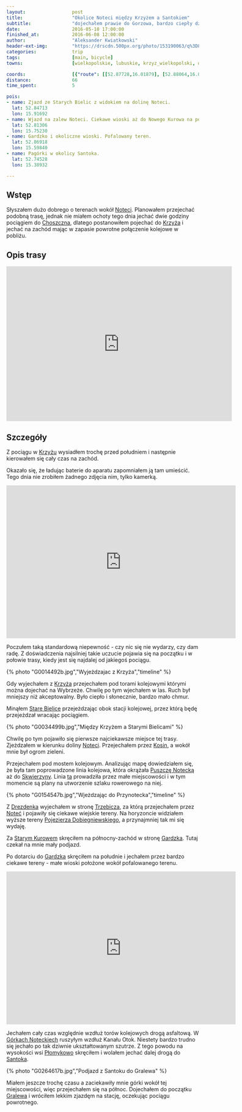 ```yaml
---
layout:                 post
title:                  "Okolice Noteci między Krzyżem a Santokiem"
subtitle:               "dojechałem prawie do Gorzowa, bardzo ciepły dzień"
date:                   2016-05-10 17:00:00
finished_at:            2016-06-08 12:00:00
author:                 "Aleksander Kwiatkowski"
header-ext-img:         "https://drscdn.500px.org/photo/153190063/q%3D80_m%3D2000/224d7e8f364e742095bea1269bdb4a8a"
categories:             trip
tags:                   [main, bicycle]
towns:                  [wielkopolskie, lubuskie, krzyz_wielkopolski, drezdenko, stare_kurowo, strzelce_krajenskie, zwierzyn_lubuskie, santok]

coords:                 [{"route": [[52.87728,16.01879], [52.88064,16.01158], [52.87132,15.97956], [52.86241,15.96377], [52.85696,15.92780], [52.84313,15.91648], [52.84245,15.87279], [52.84821,15.83579], [52.83467,15.82833], [52.81725,15.79932], [52.81211,15.75331], [52.81880,15.74396], [52.81471,15.73057], [52.82104,15.72224], [52.85774,15.70971], [52.85401,15.65272], [52.86982,15.59770], [52.83851,15.58628], [52.82684,15.55513], [52.81844,15.55230], [52.81367,15.53839], [52.80236,15.53873], [52.78554,15.49951], [52.78393,15.49985], [52.76410,15.45908], [52.76363,15.43016], [52.75236,15.42750], [52.73869,15.40904], [52.74316,15.40801], [52.74737,15.38913], [52.74498,15.39960], [52.75724,15.42870], [52.75085,15.42578]], "type": "bicycle"}]
distance:               66
time_spent:             5

pois:
- name: Zjazd ze Starych Bielic z widokiem na dolinę Noteci.
  lat: 52.84713
  lon: 15.91692
- name: Wjazd na zalew Noteci. Ciekawe wioski aż do Nowego Kurowa na północ.
  lat: 52.81306
  lon: 15.75230
- name: Gardzko i okoliczne wioski. Pofalowany teren.
  lat: 52.86918
  lon: 15.59840
- name: Pagórki w okolicy Santoka.
  lat: 52.74528
  lon: 15.38932

---
```


[wiki-linia-430]:        https://pl.wikipedia.org/wiki/Linia_kolejowa_nr_430
[wiki-pojezierze-dob]:   https://pl.wikipedia.org/wiki/Pojezierze_Dobiegniewskie
[wiki-notec]:            https://pl.wikipedia.org/wiki/Note%C4%87
[wiki-choszczno]:        https://pl.wikipedia.org/wiki/Choszczno
[wiki-krzyz]:            https://pl.wikipedia.org/wiki/Krzy%C5%BC_Wielkopolski
[wiki-stare-bielice]:    https://pl.wikipedia.org/wiki/Stare_Bielice_(wojew%C3%B3dztwo_lubuskie)
[wiki-kosin]:            https://pl.wikipedia.org/wiki/Kosin_(wojew%C3%B3dztwo_lubuskie)
[wiki-puszcza-notecka]:  https://pl.wikipedia.org/wiki/Puszcza_Notecka
[wiki-skwierzyna]:       https://pl.wikipedia.org/wiki/Skwierzyna
[wiki-drezdenko]:        https://pl.wikipedia.org/wiki/Drezdenko
[wiki-trzebicz]:         https://pl.wikipedia.org/wiki/Trzebicz_(wojew%C3%B3dztwo_lubuskie)
[wiki-stare-kurowo]:     https://pl.wikipedia.org/wiki/Stare_Kurowo
[wiki-gardzko]:          https://pl.wikipedia.org/wiki/Gardzko
[wiki-santok]:           https://pl.wikipedia.org/wiki/Santok
[wiki-gralewo]:          https://pl.wikipedia.org/wiki/Gralewo
[wiki-gorki-noteckie]:   https://pl.wikipedia.org/wiki/Górki_Noteckie
[wiki-plomykowo]:        https://pl.wikipedia.org/wiki/Płomykowo


Wstęp
-----

Słyszałem dużo dobrego o terenach wokół [Noteci][wiki-notec]. Planowałem
przejechać podobną trasę, jednak nie miałem ochoty tego dnia jechać dwie godziny
pociągiem do [Choszczna][wiki-choszczno], dlatego postanowiłem
pojechać do [Krzyża][wiki-krzyz] i jechać na zachód mając w zapasie powrotne
połączenie kolejowe w pobliżu.

Opis trasy
----------

<iframe height='405' width='590' frameborder='0' allowtransparency='true' scrolling='no' src='https://www.strava.com/activities/571678602/embed/03e7c76c509834a8b847e95e6e5bb16d8aaa1519'></iframe>

Szczegóły
---------

Z pociągu w [Krzyżu][wiki-krzyz] wysiadłem trochę przed południem i
następnie kierowałem się cały czas na zachód.

Okazało się, że ładując baterie do aparatu zapomniałem ją tam umieścić. Tego dnia
nie zrobiłem żadnego zdjęcia nim, tylko kamerką.

<div class="vimeo"><iframe src='http://player.vimeo.com/video/167416679' width="600" height="400" frameborder="0" webkitAllowFullScreen mozallowfullscreen allowFullScreen> </iframe></div>

Poczułem taką standardową niepewność - czy nic się nie wydarzy, czy dam radę.
Z doświadczenia najsilniej takie uczucie pojawia się na początku i w połowie trasy,
kiedy jest się najdalej od jakiegoś pociągu.

{% photo "G0014492b.jpg","Wyjeżdzajac z Krzyża","timeline" %}

Gdy wyjechałem z [Krzyża][wiki-krzyz] przejechałem pod torami kolejowymi którymi
można dojechać na Wybrzeże. Chwilę po tym wjechałem w las. Ruch był mniejszy
niż akceptowalny. Było ciepło i słonecznie, bardzo mało chmur.

Minąłem [Stare Bielice][wiki-stare-bielice] przejeżdzając obok
stacji kolejowej, przez którą będę przejeżdzał wracając pociągiem.

{% photo "G0034499b.jpg","Między Krzyżem a Starymi Bielicami" %}

Chwilę po tym pojawiło się pierwsze najciekawsze miejsce tej trasy. Zjeżdzałem w
kierunku doliny [Noteci][wiki-notec]. Przejechałem przez [Kosin][wiki-kosin], a
wokół mnie był ogrom zieleni.

Przejechałem pod mostem kolejowym. Analizując mapę dowiedziałem się, że była tam
poprowadzone linia kolejowa, która okrążała [Puszczę Notecką][wiki-puszcza-notecka] aż do
[Skwierzyny][wiki-skwierzyna]. Linia [ta][wiki-linia-430] prowadziła przez
małe miejscowości i w tym momencie są plany na utworzenie szlaku rowerowego na niej.

{% photo "G0154547b.jpg","Wjeżdzając do Przynotecka","timeline" %}

Z [Drezdenka][wiki-drezdenko] wyjechałem w stronę [Trzebicza][wiki-trzebicz], za
którą przejechałem przez [Noteć][wiki-notec] i pojawiły się ciekawe wiejskie
tereny. Na horyzoncie widziałem wyższe tereny
[Pojezierza Dobiegniewskiego][wiki-pojezierze-dob],
a przynajmniej tak mi się wydaję.

Za [Starym Kurowem][wiki-stare-kurowo] skręciłem na północny-zachód w stronę
[Gardzka][wiki-gardzko]. Tutaj czekał na mnie mały podjazd.

Po dotarciu do [Gardzka][wiki-gardzko] skręciłem na południe i jechałem
przez bardzo ciekawe tereny - małe wioski położone wokół pofalowanego terenu.

<div class="vimeo"><iframe src='http://player.vimeo.com/video/167449698' width="600" height="400" frameborder="0" webkitAllowFullScreen mozallowfullscreen allowFullScreen> </iframe></div>

Jechałem cały czas względnie wzdłuż torów kolejowych drogą asfaltową. W
[Górkach Noteckiech][wiki-gorki-noteckie] ruszyłym wzdłuż Kanału Otok.
Niestety bardzo trudno się jechało po tak dziwnie ukształtowanym szutrze.
Z tego powodu na wysokości wsi [Płomykowo][wiki-plomykowo] skręciłem i wolałem
jechać dalej drogą do [Santoka][wiki-santok].

{% photo "G0264617b.jpg","Podjazd z Santoku do Gralewa" %}

Miałem jeszcze trochę czasu a zaciekawiły mnie górki wokół tej miejscowości,
więc przejechałem się na północ. Dojechałem do początku [Gralewa][wiki-gralewo]
i wróciłem lekkim zjazdęm na stację, oczekując pociągu powrotnego.
